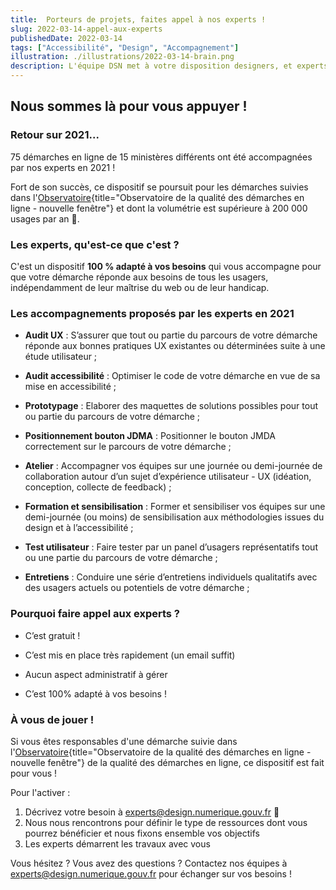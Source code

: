 ```yaml
---
title:  Porteurs de projets, faites appel à nos experts !
slug: 2022-03-14-appel-aux-experts
publishedDate: 2022-03-14
tags: ["Accessibilité", "Design", "Accompagnement"]
illustration: ./illustrations/2022-03-14-brain.png
description: L'équipe DSN met à votre disposition designers, et experts en recherche utilisateur et accessibilité
---
```


## Nous sommes là pour vous appuyer&nbsp;!

### Retour sur 2021...

75 démarches en ligne de 15 ministères différents ont été accompagnées par nos experts en 2021&nbsp;!

Fort de son succès, ce dispositif se poursuit pour les démarches suivies dans l'[Observatoire](https://observatoire.numerique.gouv.fr/){title="Observatoire de la qualité des démarches en ligne - nouvelle fenêtre"}  et dont la volumétrie est supérieure à 200 000 usages par an&nbsp;🤗.

### Les experts, qu'est-ce que c'est&nbsp;?

C'est un dispositif **100 % adapté à vos besoins** qui vous accompagne pour que votre démarche réponde aux besoins de tous les usagers, indépendamment de leur maîtrise du web ou de leur handicap.

### Les accompagnements proposés par les experts en 2021

- **Audit UX** : S’assurer que tout ou partie du parcours de votre démarche réponde aux bonnes pratiques UX existantes ou déterminées suite à une étude utilisateur&nbsp;;

- **Audit accessibilité** : Optimiser le code de votre démarche en vue de sa mise en accessibilité&nbsp;;

- **Prototypage** : Elaborer des maquettes de solutions possibles pour tout ou partie du parcours de votre démarche&nbsp;;

- **Positionnement bouton JDMA** : Positionner le bouton JMDA correctement sur le parcours de votre démarche&nbsp;;

- **Atelier** : Accompagner vos équipes sur une journée ou demi-journée de collaboration autour d’un sujet d’expérience utilisateur - UX (idéation, conception, collecte de feedback)&nbsp;;

- **Formation et sensibilisation** : Former et sensibiliser vos équipes sur une demi-journée (ou moins) de sensibilisation aux méthodologies issues du design et à l’accessibilité&nbsp;;

- **Test utilisateur** : Faire tester par un panel d’usagers représentatifs tout ou une partie du parcours de votre démarche&nbsp;;

- **Entretiens** : Conduire une série d’entretiens individuels qualitatifs avec des usagers actuels ou potentiels de votre démarche&nbsp;;


### Pourquoi faire appel aux experts&nbsp;?

- C’est gratuit&nbsp;!

- C’est mis en place très rapidement (un email suffit)

- Aucun aspect administratif à gérer

- C’est 100% adapté à vos besoins&nbsp;!


### À vous de jouer&nbsp;!

Si vous êtes responsables d'une démarche suivie dans l'[Observatoire](https://observatoire.numerique.gouv.fr/){title="Observatoire de la qualité des démarches en ligne - nouvelle fenêtre"} de la qualité des démarches en ligne, ce dispositif est fait pour vous&nbsp;!

Pour l'activer&nbsp;:

1. Décrivez votre besoin à experts@design.numerique.gouv.fr 📩 
2. Nous nous rencontrons pour définir le type de ressources dont vous pourrez bénéficier et nous fixons ensemble vos objectifs
3. Les experts démarrent les travaux avec vous

Vous hésitez ? Vous avez des questions&nbsp;? 
Contactez nos équipes à experts@design.numerique.gouv.fr pour échanger sur vos besoins&nbsp;!
